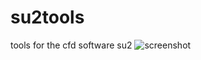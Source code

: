 # su2tools
tools for the cfd software su2
![screenshot](http://github.com/bigfooted/Images/monitor_screenshot.png)
